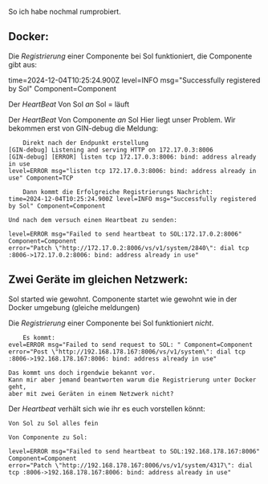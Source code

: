 So ich habe nochmal rumprobiert.

## Docker:

Die *Registrierung* einer Componente bei Sol funktioniert, die Componente gibt aus:

time=2024-12-04T10:25:24.900Z level=INFO msg="Successfully registered by Sol" Component=Component

Der *HeartBeat* Von Sol *an* Sol = läuft

Der *HeartBeat* Von Componente *an* Sol
Hier liegt unser Problem. Wir bekommen erst von GIN-debug die Meldung:

		Direkt nach der Endpunkt erstellung
	[GIN-debug] Listening and serving HTTP on 172.17.0.3:8006
    [GIN-debug] [ERROR] listen tcp 172.17.0.3:8006: bind: address already in use
	level=ERROR msg="listen tcp 172.17.0.3:8006: bind: address already in use" Component=TCP
	
		Dann kommt die Erfolgreiche Registrierungs Nachricht:
	time=2024-12-04T10:25:24.900Z level=INFO msg="Successfully registered by Sol" Component=Component
	
	Und nach dem versuch einen Heartbeat zu senden:
	
	level=ERROR msg="Failed to send heartbeat to SOL:172.17.0.2:8006" Component=Component 
	error="Patch \"http://172.17.0.2:8006/vs/v1/system/2840\": dial tcp :8006->172.17.0.2:8006: bind: address already in use"

## Zwei Geräte im gleichen Netzwerk:

Sol started wie gewohnt.
Componente startet wie gewohnt wie in der Docker umgebung (gleiche meldungen)

Die *Registrierung* einer Componente bei Sol funktioniert *nicht*.

		Es kommt:
	evel=ERROR msg="Failed to send request to SOL: " Component=Component 
	error="Post \"http://192.168.178.167:8006/vs/v1/system\": dial tcp :8006->192.168.178.167:8006: bind: address already in use"
		
	Das kommt uns doch irgendwie bekannt vor. 
	Kann mir aber jemand beantworten warum die Registrierung unter Docker geht, 
	aber mit zwei Geräten in einem Netzwerk nicht?

Der *Heartbeat* verhält sich wie ihr es euch vorstellen könnt:

	Von Sol zu Sol alles fein
	
	Von Componente zu Sol:
	
	level=ERROR msg="Failed to send heartbeat to SOL:192.168.178.167:8006" Component=Component 
	error="Patch \"http://192.168.178.167:8006/vs/v1/system/4317\": dial tcp :8006->192.168.178.167:8006: bind: address already in use"

	
	
 
 
